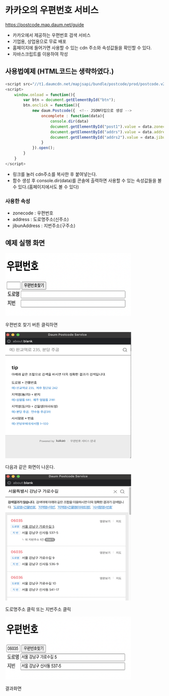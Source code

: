 # 카카오의 우편번호 서비스

<https://postcode.map.daum.net/guide>

- 카카오에서 제공하는 우편번호 검색 서비스
- 기업용, 상업용으로 무료 배포
- 홈페이지에 들어가면 사용할 수 있는 cdn 주소와 속성값들을 확인할 수 있다.
- 자바스크립트를 이용하여 작성

## 사용법예제 (HTML코드는 생략하였다.)
```javascript
<script src="//t1.daumcdn.net/mapjsapi/bundle/postcode/prod/postcode.v2.js"></script>
<script>
	window.onload = function(){
		var btn = document.getElementById("btn");
		btn.onclick = function(){
			new daum.Postcode({  <!-- JSON타입으로 생성 -->
				oncomplete : function(data){
					console.dir(data)
					document.getElementById("post1").value = data.zonecode;
					document.getElementById("addrs").value = data.address;
					document.getElementById("addrs2").value = data.jibunAddress;
				}
			}).open();
		}
	}
</script>
```

- 링크를 눌러 cdn주소를 복사한 후 붙여넣는다.
- 함수 생성 후 console.dir(data)를 콘솔에 출력하면 사용할 수 있는 속성값들을 볼 수 있다.(홈페이지에서도 볼 수 있다)

### 사용한 속성
- zonecode : 우편번호
- address : 도로명주소(신주소)
- jibunAddress : 지번주소(구주소)

## 예제 실행 화면
<img src = "./Js_image/post.png" width="400" height="200" />

우편번호 찾기 버튼 클릭하면 

<img src="./Js_image/post1.png" width="400" height="400" />

다음과 같은 화면이 나온다.

<img src="./Js_image/post2.png" width="400" height="400" />

도로명주소 클릭 또는 지번주소 클릭

<img src="./Js_image/post3.png" width="400" height="200" />

결과화면






